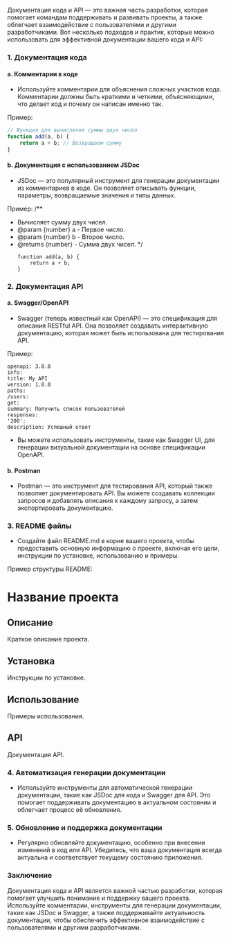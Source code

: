 Документация кода и API — это важная часть разработки, которая помогает командам поддерживать и развивать проекты, а также облегчает взаимодействие с пользователями и другими разработчиками. Вот несколько подходов и практик, которые можно использовать для эффективной документации вашего кода и API:

### 1. Документация кода

#### a. Комментарии в коде

- Используйте комментарии для объяснения сложных участков кода. Комментарии должны быть краткими и четкими, объясняющими, что делает код и почему он написан именно так.

Пример:
```javascript
// Функция для вычисления суммы двух чисел
function add(a, b) {
    return a + b; // Возвращаем сумму
}
```



#### b. Документация с использованием JSDoc

- JSDoc — это популярный инструмент для генерации документации из комментариев в коде. Он позволяет описывать функции, параметры, возвращаемые значения и типы данных.

Пример:
/**
* Вычисляет сумму двух чисел.
* @param {number} a - Первое число.
* @param {number} b - Второе число.
* @returns {number} - Сумма двух чисел.
  */
  ```
  function add(a, b) {
      return a + b;
  }
  ```


### 2. Документация API

#### a. Swagger/OpenAPI

- Swagger (теперь известный как OpenAPI) — это спецификация для описания RESTful API. Она позволяет создавать интерактивную документацию, которая может быть использована для тестирования API.

Пример:
```
openapi: 3.0.0
info:
title: My API
version: 1.0.0
paths:
/users:
get:
summary: Получить список пользователей
responses:
'200':
description: Успешный ответ
```



- Вы можете использовать инструменты, такие как Swagger UI, для генерации визуальной документации на основе спецификации OpenAPI.

#### b. Postman

- Postman — это инструмент для тестирования API, который также позволяет документировать API. Вы можете создавать коллекции запросов и добавлять описания к каждому запросу, а затем экспортировать документацию.

### 3. README файлы

- Создайте файл README.md в корне вашего проекта, чтобы предоставить основную информацию о проекте, включая его цели, инструкции по установке, использованию и примеры.

Пример структуры README:
# Название проекта

## Описание
Краткое описание проекта.

## Установка
Инструкции по установке.

## Использование
Примеры использования.

## API
Документация API.


### 4. Автоматизация генерации документации

- Используйте инструменты для автоматической генерации документации, такие как JSDoc для кода и Swagger для API. Это помогает поддерживать документацию в актуальном состоянии и облегчает процесс её обновления.

### 5. Обновление и поддержка документации

- Регулярно обновляйте документацию, особенно при внесении изменений в код или API. Убедитесь, что ваша документация всегда актуальна и соответствует текущему состоянию приложения.

### Заключение

Документация кода и API является важной частью разработки, которая помогает улучшить понимание и поддержку вашего проекта. Используйте комментарии, инструменты для генерации документации, такие как JSDoc и Swagger, а также поддерживайте актуальность документации, чтобы обеспечить эффективное взаимодействие с пользователями и другими разработчиками.